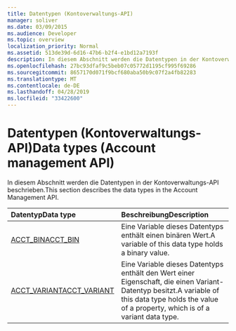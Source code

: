 ```yaml
---
title: Datentypen (Kontoverwaltungs-API)
manager: soliver
ms.date: 03/09/2015
ms.audience: Developer
ms.topic: overview
localization_priority: Normal
ms.assetid: 513de39d-6d16-47b6-b2f4-e1bd12a7193f
description: In diesem Abschnitt werden die Datentypen in der Kontoverwaltungs-API beschrieben.
ms.openlocfilehash: 27bc93dfaf9c5beb07c05772d1195cf995f69286
ms.sourcegitcommit: 8657170d071f9bcf680aba50b9c07f2a4fb82283
ms.translationtype: MT
ms.contentlocale: de-DE
ms.lasthandoff: 04/28/2019
ms.locfileid: "33422600"
---
```

# <a name="data-types-account-management-api"></a><span data-ttu-id="1dded-103">Datentypen (Kontoverwaltungs-API)</span><span class="sxs-lookup"><span data-stu-id="1dded-103">Data types (Account management API)</span></span>

<span data-ttu-id="1dded-104">In diesem Abschnitt werden die Datentypen in der Kontoverwaltungs-API beschrieben.</span><span class="sxs-lookup"><span data-stu-id="1dded-104">This section describes the data types in the Account Management API.</span></span>
  
|<span data-ttu-id="1dded-105">**Datentyp**</span><span class="sxs-lookup"><span data-stu-id="1dded-105">**Data type**</span></span>|<span data-ttu-id="1dded-106">**Beschreibung**</span><span class="sxs-lookup"><span data-stu-id="1dded-106">**Description**</span></span>|
|:-----|:-----|
|[<span data-ttu-id="1dded-107">ACCT_BIN</span><span class="sxs-lookup"><span data-stu-id="1dded-107">ACCT_BIN</span></span>](acct_bin.md) <br/> |<span data-ttu-id="1dded-108">Eine Variable dieses Datentyps enthält einen binären Wert.</span><span class="sxs-lookup"><span data-stu-id="1dded-108">A variable of this data type holds a binary value.</span></span>  <br/> |
|[<span data-ttu-id="1dded-109">ACCT_VARIANT</span><span class="sxs-lookup"><span data-stu-id="1dded-109">ACCT_VARIANT</span></span>](acct_variant.md) <br/> |<span data-ttu-id="1dded-110">Eine Variable dieses Datentyps enthält den Wert einer Eigenschaft, die einen Variant-Datentyp besitzt.</span><span class="sxs-lookup"><span data-stu-id="1dded-110">A variable of this data type holds the value of a property, which is of a variant data type.</span></span>  <br/> |
   

